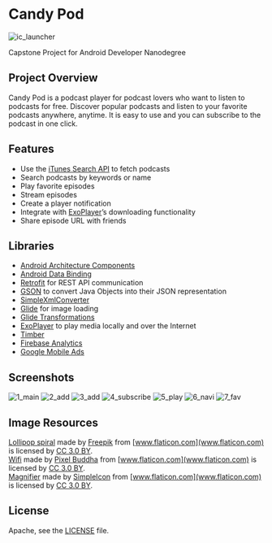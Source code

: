 # Candy Pod
![ic_launcher](https://user-images.githubusercontent.com/33213229/49943928-7a484280-ff2c-11e8-88e4-6e343aefef31.png)

Capstone Project for Android Developer Nanodegree

## Project Overview
Candy Pod is a podcast player for podcast lovers who want to listen to podcasts for free. Discover popular podcasts and listen to your favorite podcasts anywhere, anytime. It is easy to use and you can subscribe to the podcast in one click.

## Features
* Use the [iTunes Search API](https://affiliate.itunes.apple.com/resources/documentation/itunes-store-web-service-search-api/) to fetch podcasts
* Search podcasts by keywords or name
* Play favorite episodes 
* Stream episodes
* Create a player notification
* Integrate with [ExoPlayer](https://github.com/google/ExoPlayer)’s downloading functionality
* Share episode URL with friends 

## Libraries
- [Android Architecture Components](https://developer.android.com/topic/libraries/architecture/) 
- [Android Data Binding](https://developer.android.com/topic/libraries/data-binding/)
- [Retrofit](http://square.github.io/retrofit/) for REST API communication
- [GSON](https://github.com/google/gson) to convert Java Objects into their JSON representation
- [SimpleXmlConverter](https://github.com/square/retrofit/tree/master/retrofit-converters/simplexml)
- [Glide](https://github.com/bumptech/glide) for image loading
- [Glide Transformations](https://github.com/wasabeef/glide-transformations)
- [ExoPlayer](https://github.com/google/ExoPlayer) to play media locally and over the Internet
- [Timber](https://github.com/JakeWharton/timber)
- [Firebase Analytics](https://firebase.google.com/docs/analytics/)
- [Google Mobile Ads](https://developers.google.com/android/guides/setup)

## Screenshots
![1_main](https://user-images.githubusercontent.com/33213229/49943703-f42bfc00-ff2b-11e8-8afc-a583d06dbae3.png)
![2_add](https://user-images.githubusercontent.com/33213229/49943708-f68e5600-ff2b-11e8-86d1-8fbcddff5656.png)
![3_add](https://user-images.githubusercontent.com/33213229/49943712-f7bf8300-ff2b-11e8-9b51-a098873f56db.png)
![4_subscribe](https://user-images.githubusercontent.com/33213229/49943713-f8f0b000-ff2b-11e8-9c21-b7d25ea8af62.png)
![5_play](https://user-images.githubusercontent.com/33213229/49943715-fa21dd00-ff2b-11e8-88b5-7524ae90a3cd.png)
![6_navi](https://user-images.githubusercontent.com/33213229/49943719-fb530a00-ff2b-11e8-8685-e9eee22c2667.png)
![7_fav](https://user-images.githubusercontent.com/33213229/49943723-fd1ccd80-ff2b-11e8-8122-974d1f73a79d.png)

## Image Resources
[Lollipop spiral](https://www.flaticon.com/free-icon/lollipop-spiral_52839)
made by [Freepik](http://www.freepik.com) from [www.flaticon.com](www.flaticon.com) is licensed by
[CC 3.0 BY](http://creativecommons.org/licenses/by/3.0/).<br/>
[Wifi](https://www.flaticon.com/free-icon/wifi_179428)
made by [Pixel Buddha](https://www.flaticon.com/authors/pixel-buddha) from [www.flaticon.com](www.flaticon.com) is licensed by
[CC 3.0 BY](http://creativecommons.org/licenses/by/3.0/).<br/>
[Magnifier](https://www.flaticon.com/free-icon/magnifier_34202)
made by [SimpleIcon](https://www.flaticon.com/authors/simpleicon) from [www.flaticon.com](www.flaticon.com) is licensed by
[CC 3.0 BY](http://creativecommons.org/licenses/by/3.0/).

## License
Apache, see the [LICENSE](LICENSE) file.
